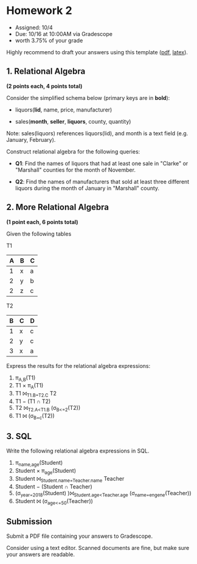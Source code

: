 # Homework 2

* Assigned: 10/4
* Due: 10/16 at 10:00AM via Gradescope
* worth 3.75% of your grade 

Highly recommend to draft your answers using this template ([pdf](hw2_template.pdf), [latex](hw2_template.tex)).

## 1. Relational Algebra

**(2 points each, 4 points total)**

Consider the simplified schema below (primary keys are in **bold**):

* liquors(**lid**, name, price, manufacturer)
  
* sales(**month**, **seller**, **liquors**, county, quantity)

Note: sales(liquors) references liquors(lid), and month is a text field (e.g. January, February).

Construct relational algebra for the following queries:

* **Q1**: Find the names of liquors that had at least one sale in "Clarke" or "Marshall" counties for the month of November.

* **Q2**: Find the names of manufacturers that sold at least three different liquors during the month of January in "Marshall" county.



## 2. More Relational Algebra

**(1 point each, 6 points total)**

Given the following tables


T1

|A | B | C |  
|---|---|---|
|1 | x | a |
|2 | y | b |
|2 | z | c | 

T2

B | C | D
---|---|---
1 | x | c
2 | y | c
3 | x | a


Express the results for the relational algebra expressions:


1. π<sub>A,B</sub>(T1)
2. T1 × π<sub>A</sub>(T1)
3. T1 ⨝<sub>T1.B=T2.C</sub> T2 
4. T1 − (T1 ∩ T2)
5. T2 ⨝<sub>T2.A&lt;T1.B</sub> (σ<sub>B&lt;=2</sub>(T2))
6. T1 ⨝ (σ<sub>B=c</sub>(T2))

## 3. SQL
Write the following relational algebra expressions in SQL. 

1. π<sub>name,age</sub>(Student)
2. Student × π<sub>age</sub>(Student)
3. Student ⨝<sub>Student.name=Teacher.name</sub> Teacher 
4. Student − (Student ∩ Teacher)
5. (σ<sub>year=2018</sub>(Student) )⨝<sub>Student.age&lt;Teacher.age</sub> (σ<sub>name=engene</sub>(Teacher))
6. Student ⨝ (σ<sub>age&lt;=50</sub>(Teacher))


## Submission

Submit a PDF file containing your answers to Gradescope.

Consider using a text editor. Scanned documents are fine, but make sure your answers are readable.

